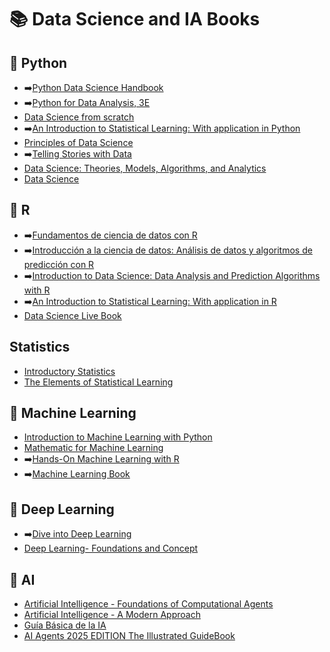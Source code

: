  # 📚 Data Science and IA Books

 
 ## 📗 Python 
 * ➡️[Python Data Science Handbook](https://jakevdp.github.io/PythonDataScienceHandbook/)
 * ➡️[Python for Data Analysis, 3E](https://wesmckinney.com/book/)
 * [Data Science from scratch](https://jcer.in/jcer-docs/E-Learning/Digital%20Library%20/E-Books/Data%20Science%20from%20Scratch%20by%20Joel%20Grus.pdf)
 * ➡️[An Introduction to Statistical Learning: With application in Python](https://www.statlearning.com/)
 * [Principles of Data Science](https://assets.openstax.org/oscms-prodcms/media/documents/Principles-of-Data-Science-WEB.pdf)
 * ➡️[Telling Stories with Data](https://tellingstorieswithdata.com/)
 * [Data Science: Theories, Models, Algorithms, and Analytics](https://srdas.github.io/Papers/DSA_Book.pdf)
 * [Data Science](https://mrce.in/ebooks/Data%20Science.pdf)

 ## 📘 R 
 * ➡️[Fundamentos de ciencia de datos con R](https://cdr-book.github.io/index.html)
 * ➡️[Introducción a la ciencia de datos: Análisis de datos y algoritmos de predicción con R](https://rafalab.dfci.harvard.edu/dslibro/)
 * ➡️[Introduction to Data Science: Data Analysis and Prediction Algorithms with R](https://rafalab.dfci.harvard.edu/dsbook/)
 * ➡️[An Introduction to Statistical Learning: With application in R](https://www.statlearning.com/)
 * [Data Science Live Book](https://livebook.datascienceheroes.com/index.html)

 ## Statistics
 * [Introductory Statistics](https://assets.openstax.org/oscms-prodcms/media/documents/IntroductoryStatistics-OP_i6tAI7e.pdf)
 * [The Elements of Statistical Learning](https://www.sas.upenn.edu/~fdiebold/NoHesitations/BookAdvanced.pdf)
 
 ## 📙 Machine Learning
  * [Introduction to Machine Learning with Python](https://www.nrigroupindia.com/e-book/Introduction%20to%20Machine%20Learning%20with%20Python%20(%20PDFDrive.com%20)-min.pdf)
  * [Mathematic for Machine Learning](https://mml-book.github.io/book/mml-book.pdf)
  * ➡️[Hands-On Machine Learning with R](https://bradleyboehmke.github.io/HOML/)
  * ➡️[Machine Learning Book](https://phuijse.github.io/MachineLearningBook/README.html)
 
 ## 📕 Deep Learning
 * ➡️[Dive into Deep Learning](https://d2l.ai/)
 * [Deep Learning- Foundations and Concept](https://personalpages.manchester.ac.uk/staff/mingfei.sun/books/deep-learning.pdf)

 ## 📔 AI 
 * [Artificial Intelligence - Foundations of Computational Agents](https://mrce.in/ebooks/AI%20Foundations%20of%20Computational%20Agents%203rd%20Ed.pdf)
 * [Artificial Intelligence - A Modern Approach](https://people.engr.tamu.edu/guni/csce625/slides/AI.pdf)
 * [Guía Básica de la IA](https://multimedia2.coev.com/pdfs/Guia-Basica-IA.pdf)
 * [AI Agents 2025 EDITION The Illustrated GuideBook](https://media.licdn.com/dms/document/media/v2/D4E1FAQGrkFzvshfrJA/feedshare-document-pdf-analyzed/B4EZjEz2dgHgAY-/0/1755648602220?e=1756339200&v=beta&t=PhnVEtossMopTnRiVpClwJOIwaDsaVMm2aWbdyp0iRE)
 
 

